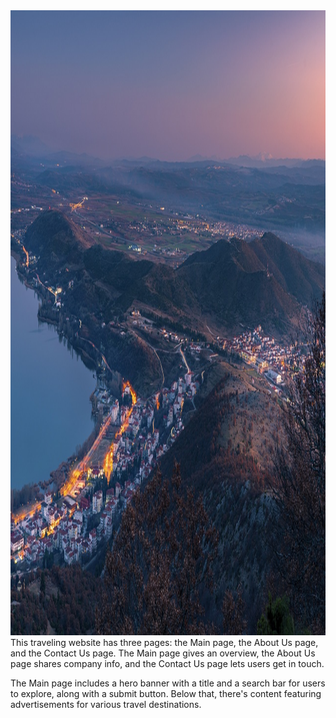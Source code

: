 <img src="./src/img/main-page-her-banner.jpg" style="height: 25vh; width: 100%; background-size: cover;">
This traveling website has three pages: the Main page, the About Us page, and the Contact Us page. The Main page gives an overview, the About Us page shares company info, and the Contact Us page lets users get in touch.

The Main page includes a hero banner with a title and a search bar for users to explore, along with a submit button. Below that, there's content featuring advertisements for various travel destinations.
